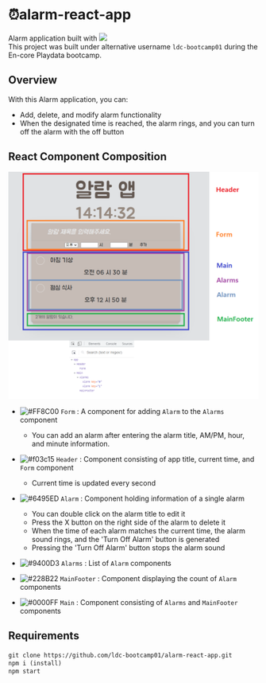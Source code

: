 
# :alarm_clock:alarm-react-app
Alarm application built with <img src="https://img.shields.io/badge/React-gray?logo=react"> <br/>
This project was built under alternative username `ldc-bootcamp01` during the En-core Playdata bootcamp.

## Overview
With this Alarm application, you can:
- Add, delete, and modify alarm functionality
- When the designated time is reached, the alarm rings, and you can turn off the alarm with the off button 

## React Component Composition

![React Component Chart](/public/react_component_chart.png "React Component Chart")

- ![#FF8C00](https://via.placeholder.com/15/FF8C00/FF8C00.png) `Form` : A component for adding `Alarm` to the `Alarms` component
  - You can add an alarm after entering the alarm title, AM/PM, hour, and minute information. 

- ![#f03c15](https://via.placeholder.com/15/f03c15/f03c15.png) `Header` : Component consisting of app title, current time, and `Form` component
  - Current time is updated every second

- ![#6495ED](https://via.placeholder.com/15/6495ED/6495ED.png) `Alarm` : Component holding information of a single alarm
  - You can double click on the alarm title to edit it
  - Press the X button on the right side of the alarm to delete it
  - When the time of each alarm matches the current time, the alarm sound rings, and the 'Turn Off Alarm' button is generated
  - Pressing the 'Turn Off Alarm' button stops the alarm sound

- ![#9400D3](https://via.placeholder.com/15/9400D3/9400D3.png) `Alarms` : List of `Alarm` components

- ![#228B22](https://via.placeholder.com/15/228B22/228B22.png) `MainFooter` : Component displaying the count of `Alarm` components

- ![#0000FF](https://via.placeholder.com/15/0000FF/0000FF.png) `Main` : Component consisting of `Alarms` and `MainFooter` components

## Requirements

```
git clone https://github.com/ldc-bootcamp01/alarm-react-app.git
npm i (install)
npm start
```
